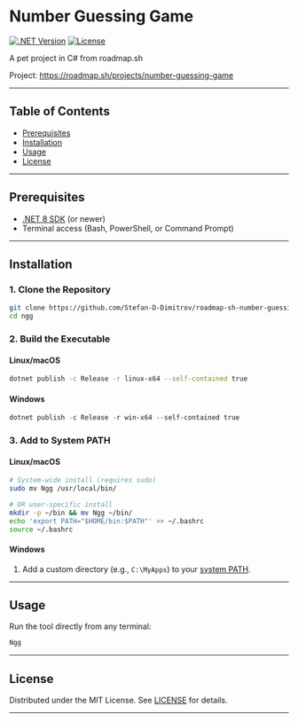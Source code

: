 # Number Guessing Game 

[![.NET Version](https://img.shields.io/badge/.NET-8.0-blue)](https://dotnet.microsoft.com/)
[![License](https://img.shields.io/badge/License-MIT-green)](LICENSE)

A pet project in C# from roadmap.sh

Project: https://roadmap.sh/projects/number-guessing-game

---

## Table of Contents
- [Prerequisites](#prerequisites)
- [Installation](#installation)
- [Usage](#usage)
- [License](#license)
---

## Prerequisites
- [.NET 8 SDK](https://dotnet.microsoft.com/download) (or newer)
- Terminal access (Bash, PowerShell, or Command Prompt)

---

## Installation

### 1. Clone the Repository
```bash
git clone https://github.com/Stefan-D-Dimitrov/roadmap-sh-number-guessing-game
cd ngg
```

### 2. Build the Executable
#### Linux/macOS
```bash
dotnet publish -c Release -r linux-x64 --self-contained true
```
#### Windows
```powershell
dotnet publish -c Release -r win-x64 --self-contained true
```
### 3. Add to System PATH
#### Linux/macOS
```bash
# System-wide install (requires sudo)
sudo mv Ngg /usr/local/bin/

# OR user-specific install
mkdir -p ~/bin && mv Ngg ~/bin/
echo 'export PATH="$HOME/bin:$PATH"' >> ~/.bashrc
source ~/.bashrc
```

#### Windows
1. Add a custom directory (e.g., `C:\MyApps`) to your [system PATH](https://learn.microsoft.com/en-us/windows/win32/procthread/environment-variables).

---

## Usage
Run the tool directly from any terminal:
```bash
Ngg 
```
---

## License
Distributed under the MIT License. See [LICENSE](LICENSE) for details.

---
